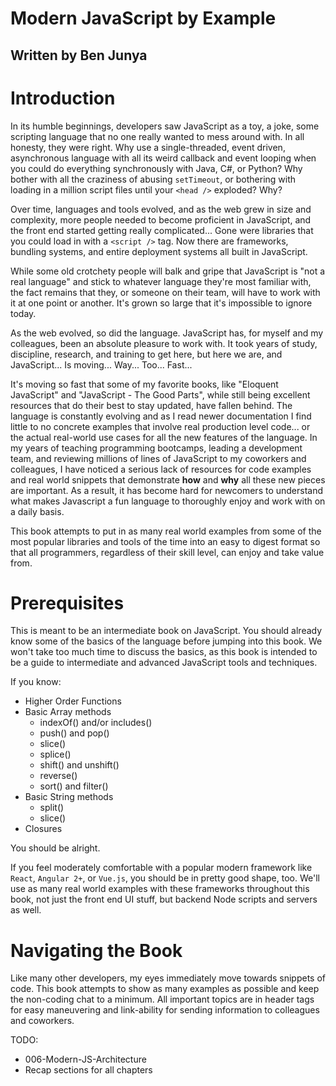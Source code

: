 Modern JavaScript by Example
============================

## Written by Ben Junya

# Introduction

In its humble beginnings, developers saw JavaScript as a toy, a joke, some scripting language that no one really wanted to mess around with. In all honesty, they were right. Why use a single-threaded, event driven, asynchronous language with all its weird callback and event looping when you could do everything synchronously with Java, C#, or Python? Why bother with all the craziness of abusing `setTimeout`, or bothering with loading in a million script files until your `<head />` exploded? Why?

Over time, languages and tools evolved, and as the web grew in size and complexity, more people needed to become proficient in JavaScript, and the front end started getting really complicated... Gone were libraries that you could load in with a `<script />` tag. Now there are frameworks, bundling systems, and entire deployment systems all built in JavaScript.

While some old crotchety people will balk and gripe that JavaScript is "not a real language" and stick to whatever language they're most familiar with, the fact  remains that they, or someone on their team, will have to work with it at one point or another. It's grown so large that it's impossible to ignore today.

As the web evolved, so did the language. JavaScript has, for myself and my colleagues, been an absolute pleasure to work with. It took years of study, discipline, research, and training to get here, but here we are, and JavaScript... Is moving... Way... Too... Fast...

It's moving so fast that some of my favorite books, like "Eloquent JavaScript" and "JavaScript - The Good Parts", while still being excellent resources that do their best to stay updated, have fallen behind. The language is constantly evolving and as I read newer documentation I find little to no concrete examples that involve real production level code... or the actual real-world use cases for all the new features of the language. In my years of teaching programming bootcamps, leading a development team, and reviewing millions of lines of JavaScript to my coworkers and colleagues, I have noticed a serious lack of resources for code examples and real world snippets that demonstrate **how** and **why** all these new pieces are important. As a result, it has become hard for newcomers to understand what makes Javascript a fun language to thoroughly enjoy and work with on a daily basis.

This book attempts to put in as many real world examples from some of the most popular libraries and tools of the time into an easy to digest format so that all programmers, regardless of their skill level, can enjoy and take value from.

# Prerequisites

This is meant to be an intermediate book on JavaScript. You should already know some of the basics of the language before jumping into this book. We won't take too much time to discuss the basics, as this book is intended to be a guide to intermediate and advanced JavaScript tools and techniques.

If you know:

* Higher Order Functions
* Basic Array methods
  * indexOf() and/or includes()
  <!-- alex ignore dad-mom -->
  * push() and pop()
  * slice()
  * splice()
  * shift() and unshift()
  * reverse()
  * sort() and filter()
* Basic String methods
  * split()
  * slice()
* Closures

You should be alright.

If you feel moderately comfortable with a popular modern framework like `React`, `Angular 2+`, or `Vue.js`, you should be in pretty good shape, too. We'll use as many real world examples with these frameworks throughout this book, not just the front end UI stuff, but backend Node scripts and servers as well.

# Navigating the Book

Like many other developers, my eyes immediately move towards snippets of code. This book attempts to show as many examples as possible and keep the non-coding chat to a minimum. All important topics are in header tags for easy maneuvering and link-ability for sending information to colleagues and coworkers.

TODO:

* 006-Modern-JS-Architecture
* Recap sections for all chapters

